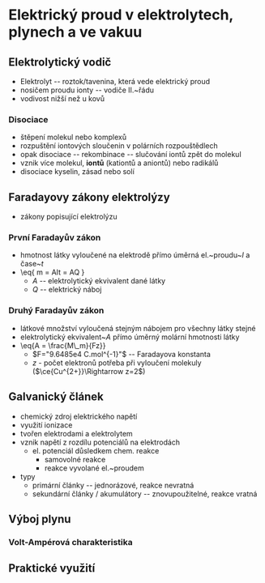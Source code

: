 # Elektrický proud v elektrolytech, plynech a ve vakuu

## Elektrolytický vodič
- Elektrolyt -- roztok/tavenina, která vede elektrický proud
- nosičem proudu ionty -- vodiče II.~řádu
- vodivost nižší než u kovů

### Disociace
- štěpení molekul nebo komplexů
- rozpuštění iontových sloučenin v polárních rozpouštědlech
- opak disociace -- rekombinace -- slučování iontů zpět do molekul
- vznik více molekul, **iontů** (kationtů a aniontů) nebo radikálů
- disociace kyselin, zásad nebo solí

## Faradayovy zákony elektrolýzy
- zákony popisující elektrolýzu

### První Faradayův zákon
- hmotnost látky vyloučené na elektrodě přímo úměrná el.~proudu~$I$ a čase~$t$
- \eq{
		m = AIt = AQ
	}
	- $A$ -- elektrolytický ekvivalent dané látky
	- $Q$ -- elektrický náboj

### Druhý Faradayův zákon
- látkové množství vyloučená stejným nábojem pro všechny látky stejné
- elektrolytický ekvivalent~$A$ přímo úměrný molární hmotnosti látky
- \eq{A = \frac{M\\_m}{Fz}}
	- $F="9.6485e4 C.mol^{-1}"$ -- Faradayova konstanta 
	- $z$ - počet elektronů potřeba při vyloučení molekuly ($\ce{Cu^{2+}}\Rightarrow z=2$)

## Galvanický článek
- chemický zdroj elektrického napětí
- využití ionizace
- tvořen elektrodami a elektrolytem
- vznik napětí z rozdílu potenciálů na elektrodách
	- el. potenciál důsledkem chem. reakce
		- samovolné reakce
		- reakce vyvolané el.~proudem
- typy
	- primární články -- jednorázové, reakce nevratná
	- sekundární články / akumulátory -- znovupoužitelné, reakce vratná

## Výboj plynu
### Volt-Ampérová charakteristika
## Praktické využití
